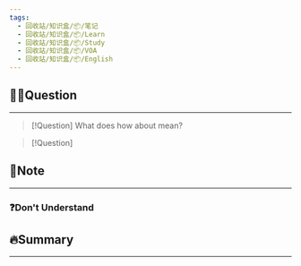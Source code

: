 ```yaml
---
tags:
  - 回收站/知识盒/📦/笔记
  - 回收站/知识盒/📦/Learn
  - 回收站/知识盒/📦/Study
  - 回收站/知识盒/📦/VOA
  - 回收站/知识盒/📦/English
---
```


## 🙋‍♀️Question

---

> [!Question] What does how about mean?

> [!Question]

## 📝Note

---

### ❓Don't Understand

## 🔥Summary

---
